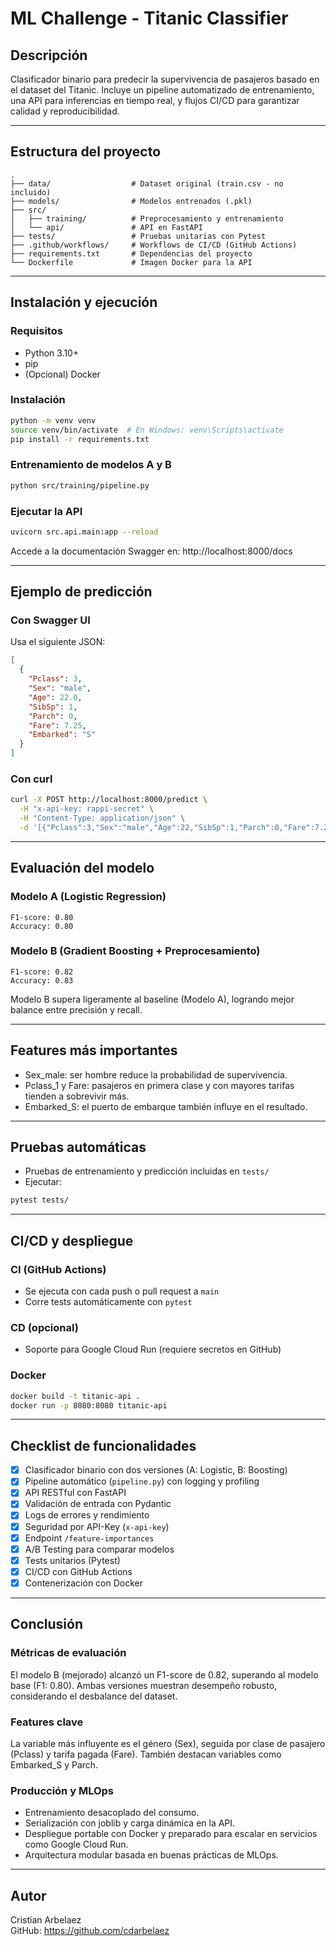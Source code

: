 # ML Challenge - Titanic Classifier

## Descripción
Clasificador binario para predecir la supervivencia de pasajeros basado en el dataset del Titanic. Incluye un pipeline automatizado de entrenamiento, una API para inferencias en tiempo real, y flujos CI/CD para garantizar calidad y reproducibilidad.

---

## Estructura del proyecto

```
.
├── data/                  # Dataset original (train.csv - no incluido)
├── models/                # Modelos entrenados (.pkl)
├── src/
│   ├── training/          # Preprocesamiento y entrenamiento
│   └── api/               # API en FastAPI
├── tests/                 # Pruebas unitarias con Pytest
├── .github/workflows/     # Workflows de CI/CD (GitHub Actions)
├── requirements.txt       # Dependencias del proyecto
└── Dockerfile             # Imagen Docker para la API
```

---

## Instalación y ejecución

### Requisitos
- Python 3.10+
- pip
- (Opcional) Docker

### Instalación
```bash
python -m venv venv
source venv/bin/activate  # En Windows: venv\Scripts\activate
pip install -r requirements.txt
```

### Entrenamiento de modelos A y B
```bash
python src/training/pipeline.py
```

### Ejecutar la API
```bash
uvicorn src.api.main:app --reload
```

Accede a la documentación Swagger en: http://localhost:8000/docs

---

## Ejemplo de predicción

### Con Swagger UI
Usa el siguiente JSON:
```json
[
  {
    "Pclass": 3,
    "Sex": "male",
    "Age": 22.0,
    "SibSp": 1,
    "Parch": 0,
    "Fare": 7.25,
    "Embarked": "S"
  }
]
```

### Con curl
```bash
curl -X POST http://localhost:8000/predict \
  -H "x-api-key: rappi-secret" \
  -H "Content-Type: application/json" \
  -d '[{"Pclass":3,"Sex":"male","Age":22,"SibSp":1,"Parch":0,"Fare":7.25,"Embarked":"S"}]'
```

---

## Evaluación del modelo

### Modelo A (Logistic Regression)
```
F1-score: 0.80
Accuracy: 0.80
```

### Modelo B (Gradient Boosting + Preprocesamiento)
```
F1-score: 0.82
Accuracy: 0.83
```

Modelo B supera ligeramente al baseline (Modelo A), logrando mejor balance entre precisión y recall.

---

## Features más importantes

- Sex_male: ser hombre reduce la probabilidad de supervivencia.
- Pclass_1 y Fare: pasajeros en primera clase y con mayores tarifas tienden a sobrevivir más.
- Embarked_S: el puerto de embarque también influye en el resultado.

---

## Pruebas automáticas

- Pruebas de entrenamiento y predicción incluidas en `tests/`
- Ejecutar:
```bash
pytest tests/
```

---

## CI/CD y despliegue

### CI (GitHub Actions)
- Se ejecuta con cada push o pull request a `main`
- Corre tests automáticamente con `pytest`

### CD (opcional)
- Soporte para Google Cloud Run (requiere secretos en GitHub)

### Docker
```bash
docker build -t titanic-api .
docker run -p 8080:8080 titanic-api
```

---

## Checklist de funcionalidades

- [x] Clasificador binario con dos versiones (A: Logistic, B: Boosting)
- [x] Pipeline automático (`pipeline.py`) con logging y profiling
- [x] API RESTful con FastAPI
- [x] Validación de entrada con Pydantic
- [x] Logs de errores y rendimiento
- [x] Seguridad por API-Key (`x-api-key`)
- [x] Endpoint `/feature-importances`
- [x] A/B Testing para comparar modelos
- [x] Tests unitarios (Pytest)
- [x] CI/CD con GitHub Actions
- [x] Contenerización con Docker

---

## Conclusión

### Métricas de evaluación
El modelo B (mejorado) alcanzó un F1-score de 0.82, superando al modelo base (F1: 0.80). Ambas versiones muestran desempeño robusto, considerando el desbalance del dataset.

### Features clave
La variable más influyente es el género (Sex), seguida por clase de pasajero (Pclass) y tarifa pagada (Fare). También destacan variables como Embarked_S y Parch.

### Producción y MLOps

- Entrenamiento desacoplado del consumo.
- Serialización con joblib y carga dinámica en la API.
- Despliegue portable con Docker y preparado para escalar en servicios como Google Cloud Run.
- Arquitectura modular basada en buenas prácticas de MLOps.

---

## Autor

Cristian Arbelaez  
GitHub: https://github.com/cdarbelaez
